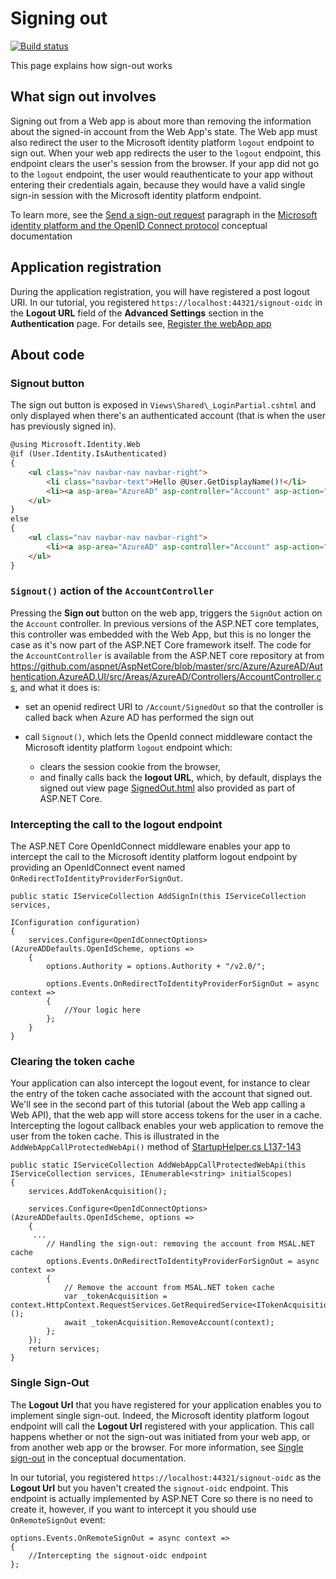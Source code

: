 # Signing out

[![Build status](https://identitydivision.visualstudio.com/IDDP/_apis/build/status/AAD%20Samples/.NET%20client%20samples/ASP.NET%20Core%20Web%20App%20tutorial)](https://identitydivision.visualstudio.com/IDDP/_build/latest?definitionId=819)

This page explains how sign-out works

## What sign out involves

Signing out from a Web app is about more than removing the information about the signed-in account from the Web App's state.
The Web app must also redirect the user to the Microsoft identity platform `logout` endpoint to sign out. When your web app redirects the user to the `logout` endpoint, this endpoint clears the user's session from the browser. If your app did not go to the `logout` endpoint, the user would reauthenticate to your app without entering their credentials again, because they would have a valid single sign-in session with the Microsoft identity platform endpoint.

To learn more, see the [Send a sign-out request](https://docs.microsoft.com/en-us/azure/active-directory/develop/v2-protocols-oidc#send-a-sign-out-request) paragraph in the [Microsoft identity platform and the OpenID Connect protocol](https://docs.microsoft.com/en-us/azure/active-directory/develop/v2-protocols-oidc) conceptual documentation

## Application registration

During the application registration, you will have registered a post logout URI. In our tutorial, you registered `https://localhost:44321/signout-oidc` in the **Logout URL** field of the **Advanced Settings** section in the **Authentication** page. For details see, [
Register the webApp app](https://github.com/Azure-Samples/active-directory-aspnetcore-webapp-openidconnect-v2/tree/master/1-WebApp-OIDC/1-1-MyOrg#register-the-webapp-app-webapp)

## About code

### Signout button

The sign out button is exposed in `Views\Shared\_LoginPartial.cshtml` and only displayed when there's an authenticated account (that is when the user has previously signed in).

```html
@using Microsoft.Identity.Web
@if (User.Identity.IsAuthenticated)
{
    <ul class="nav navbar-nav navbar-right">
        <li class="navbar-text">Hello @User.GetDisplayName()!</li>
        <li><a asp-area="AzureAD" asp-controller="Account" asp-action="SignOut">Sign out</a></li>
    </ul>
}
else
{
    <ul class="nav navbar-nav navbar-right">
        <li><a asp-area="AzureAD" asp-controller="Account" asp-action="SignIn">Sign in</a></li>
    </ul>
}
```

### `Signout()` action of the `AccountController`

Pressing the **Sign out** button on the web app, triggers the `SignOut` action on the `Account` controller. In previous versions of the ASP.NET core templates, this controller
was embedded with the Web App, but this is no longer the case as it's now part of the ASP.NET Core framework itself. The code for the `AccountController` is available from the ASP.NET core repository at
from <https://github.com/aspnet/AspNetCore/blob/master/src/Azure/AzureAD/Authentication.AzureAD.UI/src/Areas/AzureAD/Controllers/AccountController.cs>, and what it does is:

- set an openid redirect URI to `/Account/SignedOut` so that the controller is called back when Azure AD has performed the sign out
- call `Signout()`, which lets the OpenId connect middleware contact the Microsoft identity platform `logout` endpoint which:

  - clears the session cookie from the browser,
  - and finally calls back the **logout URL**, which, by default, displays the signed out view page [SignedOut.html](https://github.com/aspnet/AspNetCore/blob/master/src/Azure/AzureAD/Authentication.AzureAD.UI/src/Areas/AzureAD/Pages/Account/SignedOut.cshtml) also provided as part of ASP.NET Core.

### Intercepting the call to the logout endpoint

The ASP.NET Core OpenIdConnect middleware enables your app to intercept the call to the Microsoft identity platform logout endpoint by providing an OpenIdConnect event named `OnRedirectToIdentityProviderForSignOut`.

```CSharp
public static IServiceCollection AddSignIn(this IServiceCollection services,
                                                            IConfiguration configuration)
{
    services.Configure<OpenIdConnectOptions>(AzureADDefaults.OpenIdScheme, options =>
    {
        options.Authority = options.Authority + "/v2.0/";
        
        options.Events.OnRedirectToIdentityProviderForSignOut = async context =>
        {
            //Your logic here
        };
    }
}
```

### Clearing the token cache

Your application can also intercept the logout event, for instance to clear the entry of the token cache associated with the account that signed out. We'll see in the second part of this tutorial (about the Web app calling a Web API), that the web app will store access tokens for the user in a cache. Intercepting the logout callback enables your web application to remove the user from the token cache. This is illustrated in the `AddWebAppCallProtectedWebApi()` method of [StartupHelper.cs L137-143](https://github.com/Azure-Samples/active-directory-aspnetcore-webapp-openidconnect-v2/blob/b87a1d859ff9f9a4a98eb7b701e6a1128d802ec5/Microsoft.Identity.Web/StartupHelpers.cs#L137-L143)

```CSharp
public static IServiceCollection AddWebAppCallProtectedWebApi(this IServiceCollection services, IEnumerable<string> initialScopes)
{
    services.AddTokenAcquisition();

    services.Configure<OpenIdConnectOptions>(AzureADDefaults.OpenIdScheme, options =>
    {
     ...
        // Handling the sign-out: removing the account from MSAL.NET cache
        options.Events.OnRedirectToIdentityProviderForSignOut = async context =>
        {
            // Remove the account from MSAL.NET token cache
            var _tokenAcquisition = context.HttpContext.RequestServices.GetRequiredService<ITokenAcquisition>();
            await _tokenAcquisition.RemoveAccount(context);
        };
    });
    return services;
}
```

### Single Sign-Out

The **Logout Url** that you have registered for your application enables you to implement single sign-out. Indeed, the Microsoft identity platform logout endpoint will call the **Logout Url** registered with your application. This call happens whether or not the sign-out was initiated from your web app, or from another web app or the browser. For more information, see [Single sign-out](https://docs.microsoft.com/en-us/azure/active-directory/develop/v2-protocols-oidc#single-sign-out) in the conceptual documentation.

In our tutorial, you registered `https://localhost:44321/signout-oidc` as the **Logout Url** but you haven't created the `signout-oidc` endpoint. This endpoint is actually implemented by ASP.NET Core so there is no need to create it, however, if you want to intercept it you should use `OnRemoteSignOut` event:

```CSharp
options.Events.OnRemoteSignOut = async context =>
{
    //Intercepting the signout-oidc endpoint
};
```
